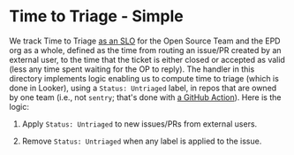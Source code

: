 # Time to Triage - Simple

We track Time to Triage [as an
SLO](https://sentryio.cloud.looker.com/explore/super_big_facts/github_issues_tttriage?qid=qhmtzKtcqK6uxmTYEWEZRx&toggle=dat,pik,vis)
for the Open Source Team and the EPD org as a whole, defined as the time from
routing an issue/PR created by an external user, to the time that the ticket is
either closed or accepted as valid (less any time spent waiting for the OP to
reply). The handler in this directory implements logic enabling us to compute
time to triage (which is done in Looker), using a `Status: Untriaged` label, in
repos that are owned by one team (i.e., not `sentry`; that's done with [a
GitHub
Action](https://github.com/getsentry/sentry/blob/master/.github/workflows/issue-routing-helper.yml)).
Here is the logic:

  1. Apply `Status: Untriaged` to new issues/PRs from external users.

  2. Remove `Status: Untriaged` when any label is applied to the issue.
